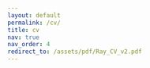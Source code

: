 ```yaml
---
layout: default
permalink: /cv/
title: cv
nav: true
nav_order: 4
redirect_to: /assets/pdf/Ray_CV_v2.pdf
---
```

